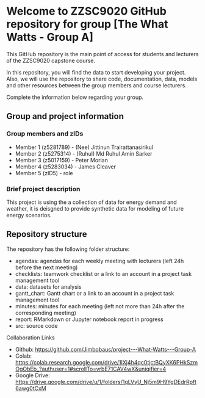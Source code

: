 # Welcome to ZZSC9020 GitHub repository for group [The What Watts - Group A]

This GitHub repository is the main point of access for students and lecturers of the ZZSC9020 capstone course. 

In this repository, you will find the data to start developing your project. Also, we will use the repository to share code, documentation, data, models and other resources between the group members and course lecturers.

Complete the information below regarding your group.

## Group and project information

### Group members and zIDs
- Member 1 (z5281789) - (Nee) Jittinun Trairattanasirikul
- Member 2 (z5275314) - (Ruhul) Md Ruhul Amin Sarker
- Member 3 (z5017159) - Peter Morian
- Member 4 (z5283034) - James Cleaver
- Member 5 (zID5) - role

### Brief project description
This project is using the a collection of data for energy demand and weather, it is deisgned to provide synthetic data for modeling of future energy scenarios.

## Repository structure

The repository has the following folder structure:

- agendas: agendas for each weekly meeting with lecturers (left 24h before the next meeting)
- checklists: teamwork checklist or a link to an account in a project task management tool
- data: datasets for analysis
- gantt_chart: Gantt chart or a link to an account in a project task management tool
- minutes: minutes for each meeting (left not more than 24h after the corresponding meeting)
- report: RMarkdown or Jupyter notebook report in progress
- src: source code

Collaboration Links
- Github: https://github.com/Jimbobaus/project---What-Watts---Group-A 
- Colab: https://colab.research.google.com/drive/1IXj4h4qc0tjctBQyXK6PHkSzmOgObEb_?authuser=1#scrollTo=vrbE71CAV4wX&uniqifier=4 
- Google Drive: https://drive.google.com/drive/u/1/folders/1qLVyU_Nj5m9H9YgDEdrRpft6awg0tCxM 

